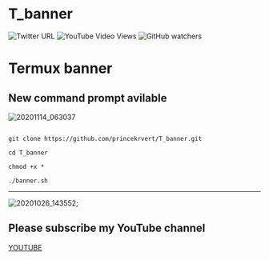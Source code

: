 # T_banner
![Twitter URL](https://img.shields.io/twitter/url?label=follow%20me&style=social&url=https%3A%2F%2Fmobile.twitter.com%2FPrinceK03365733)
![YouTube Video Views](https://img.shields.io/youtube/views/gQcfdXrOhL8?color=%23ff00ff&style=social)
![GitHub watchers](https://img.shields.io/github/watchers/princekrvert/T_banner?color=%23ff00ff&label=viwer&logoColor=%2300FF00)


# Termux banner 
## New command prompt avilable
![20201114_063037](https://user-images.githubusercontent.com/56459297/99134364-612dfc00-2643-11eb-9458-8b6fd3d2934a.jpg)


```

git clone https://github.com/princekrvert/T_banner.git

cd T_banner

chmod +x *

./banner.sh

```
***






![20201026_143552](https://user-images.githubusercontent.com/56459297/97154682-36fec200-179a-11eb-8334-ed54ad5c5026.jpg);

## Please subscribe my YouTube channel 
[YOUTUBE](https://m.youtube.com/c/Princeweb)

